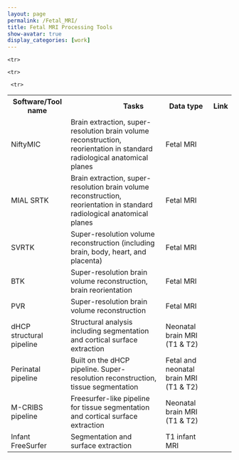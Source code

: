 ```yaml
---
layout: page
permalink: /Fetal_MRI/
title: Fetal MRI Processing Tools
show-avatar: true
display_categories: [work]
---
```


<table>
   
<tr> <th>  Software/Tool name   </th>
  <th>  <img width=80/>  Tasks <img width=80/>  </th>
<th> Data type  </th>
  <th> Link   </th>
</tr>
   
<tr>
<td>NiftyMIC</td>    
<td>Brain extraction, super-resolution brain volume reconstruction, reorientation in standard radiological anatomical planes</td>
<td>Fetal MRI</td>
     <td>  <a href="https://github.com/gift-surg/NiftyMIC"> <i class="fas fa-link"></i></a> </td>
</tr>
   
<tr>
<td>MIAL SRTK</td>    
<td>Brain extraction, super-resolution brain volume reconstruction, reorientation in standard radiological anatomical planes</td>
<td>Fetal MRI</td>
     <td> <a href="https://mialsrtk.readthedocs.io/en/latest"> <i class="fas fa-link"></i></a>  </td>
</tr>
   
<tr>
<td> SVRTK</td>    
<td>Super-resolution volume reconstruction (including brain, body, heart, and placenta) </td>
<td>Fetal MRI</td>
     <td> <a href="https://github.com/SVRTK/SVRTK"> <i class="fas fa-link"></i></a>  </td>
</tr>

<tr>
   <td>BTK</td>    
<td>Super-resolution brain volume reconstruction, brain reorientation</td>
<td>Fetal MRI</td>
<td> <a href="https://www.nitrc.org/projects/btk"> <i class="fas fa-link"></i></a>   </td>
</tr>
   
<tr>
<td>PVR</td>    
<td>Super-resolution brain volume reconstruction</td>
<td>Fetal MRI</td>
     <td> <a href="https://github.com/bkainz/fetalReconstruction"> <i class="fas fa-link"></i></a>   </td>
</tr>

   <tr border="3"></tr>
    <tr border="5">
<td>dHCP structural pipeline</td>    
<td>Structural analysis including segmentation and cortical surface extraction</td>
<td>Neonatal brain MRI (T1 & T2)</td>
     <td> <a href="https://github.com/BioMedIA/dhcp-structural-pipeline"> <i class="fas fa-link"></i></a>  </td>
</tr>
   
    <tr>
<td>Perinatal pipeline</td>    
<td>Built on the dHCP pipeline. Super-resolution reconstruction, tissue segmentation </td>
<td>Fetal and neonatal brain MRI (T1 & T2)</td>
     <td> <a href="https://github.com/urrand/perinatal-pipeline"> <i class="fas fa-link"></i></a>  </td>
</tr>
   
   
      
    <tr>
<td>M-CRIBS pipeline</td>    
<td>Freesurfer-like pipeline for tissue segmentation and cortical surface extraction</td>
<td>Neonatal brain MRI (T1 & T2)</td>
     <td> <a href="https://github.com/DevelopmentalImagingMCRI/MCRIBS"> <i class="fas fa-link"></i></a>  </td>
</tr>
   
     <tr>
<td>Infant FreeSurfer</td>    
<td>Segmentation and surface extraction</td>
<td>T1 infant MRI</td>
     <td> <a href="https://surfer.nmr.mgh.harvard.edu/fswiki/infantFS"> <i class="fas fa-link"></i></a>  </td>
</tr>
   
  
  
 </table>
